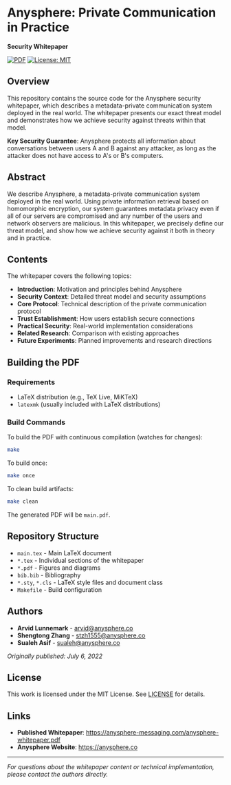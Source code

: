 # Anysphere: Private Communication in Practice
**Security Whitepaper**

[![PDF](https://img.shields.io/badge/PDF-Download-red.svg)](https://anysphere-messaging.com/anysphere-whitepaper.pdf)
[![License: MIT](https://img.shields.io/badge/License-MIT-yellow.svg)](LICENSE)

## Overview

This repository contains the source code for the Anysphere security whitepaper, which describes a metadata-private communication system deployed in the real world. The whitepaper presents our exact threat model and demonstrates how we achieve security against threats within that model.

**Key Security Guarantee**: Anysphere protects all information about conversations between users A and B against any attacker, as long as the attacker does not have access to A's or B's computers.

## Abstract

We describe Anysphere, a metadata-private communication system deployed in the real world. Using private information retrieval based on homomorphic encryption, our system guarantees metadata privacy even if all of our servers are compromised and any number of the users and network observers are malicious. In this whitepaper, we precisely define our threat model, and show how we achieve security against it both in theory and in practice.

## Contents

The whitepaper covers the following topics:

- **Introduction**: Motivation and principles behind Anysphere
- **Security Context**: Detailed threat model and security assumptions
- **Core Protocol**: Technical description of the private communication protocol
- **Trust Establishment**: How users establish secure connections
- **Practical Security**: Real-world implementation considerations
- **Related Research**: Comparison with existing approaches
- **Future Experiments**: Planned improvements and research directions

## Building the PDF

### Requirements

- LaTeX distribution (e.g., TeX Live, MiKTeX)
- `latexmk` (usually included with LaTeX distributions)

### Build Commands

To build the PDF with continuous compilation (watches for changes):
```bash
make
```

To build once:
```bash
make once
```

To clean build artifacts:
```bash
make clean
```

The generated PDF will be `main.pdf`.

## Repository Structure

- `main.tex` - Main LaTeX document
- `*.tex` - Individual sections of the whitepaper
- `*.pdf` - Figures and diagrams
- `bib.bib` - Bibliography
- `*.sty`, `*.cls` - LaTeX style files and document class
- `Makefile` - Build configuration

## Authors

- **Arvid Lunnemark** - arvid@anysphere.co
- **Shengtong Zhang** - stzh1555@anysphere.co  
- **Sualeh Asif** - sualeh@anysphere.co

*Originally published: July 6, 2022*

## License

This work is licensed under the MIT License. See [LICENSE](LICENSE) for details.

## Links

- **Published Whitepaper**: https://anysphere-messaging.com/anysphere-whitepaper.pdf
- **Anysphere Website**: https://anysphere.co

---

*For questions about the whitepaper content or technical implementation, please contact the authors directly.*
